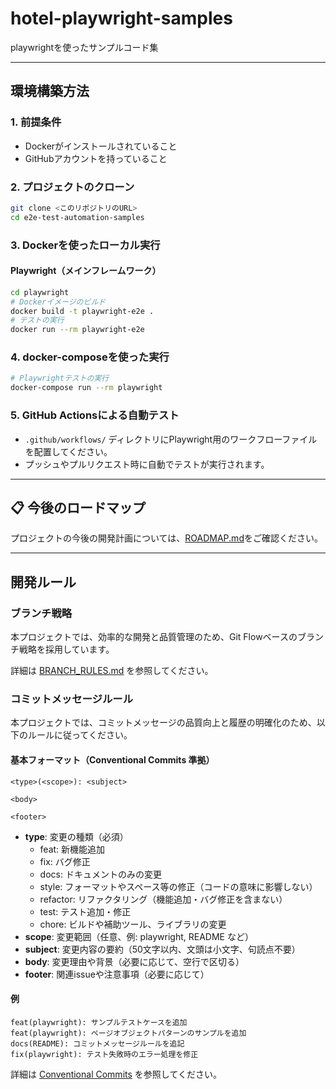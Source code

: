# hotel-playwright-samples
playwrightを使ったサンプルコード集

---

## 環境構築方法

### 1. 前提条件
- Dockerがインストールされていること
- GitHubアカウントを持っていること

### 2. プロジェクトのクローン
```bash
git clone <このリポジトリのURL>
cd e2e-test-automation-samples
```

### 3. Dockerを使ったローカル実行

#### Playwright（メインフレームワーク）
```bash
cd playwright
# Dockerイメージのビルド
docker build -t playwright-e2e .
# テストの実行
docker run --rm playwright-e2e
```

### 4. docker-composeを使った実行

```bash
# Playwrightテストの実行
docker-compose run --rm playwright
```

### 5. GitHub Actionsによる自動テスト

- `.github/workflows/` ディレクトリにPlaywright用のワークフローファイルを配置してください。
- プッシュやプルリクエスト時に自動でテストが実行されます。

---

## 📋 今後のロードマップ

プロジェクトの今後の開発計画については、[ROADMAP.md](./ROADMAP.md)をご確認ください。

---

## 開発ルール

### ブランチ戦略
本プロジェクトでは、効率的な開発と品質管理のため、Git Flowベースのブランチ戦略を採用しています。

詳細は [BRANCH_RULES.md](./BRANCH_RULES.md) を参照してください。

### コミットメッセージルール
本プロジェクトでは、コミットメッセージの品質向上と履歴の明確化のため、以下のルールに従ってください。

#### 基本フォーマット（Conventional Commits 準拠）

```
<type>(<scope>): <subject>

<body>

<footer>
```

- **type**: 変更の種類（必須）
    - feat: 新機能追加
    - fix: バグ修正
    - docs: ドキュメントのみの変更
    - style: フォーマットやスペース等の修正（コードの意味に影響しない）
    - refactor: リファクタリング（機能追加・バグ修正を含まない）
    - test: テスト追加・修正
    - chore: ビルドや補助ツール、ライブラリの変更
- **scope**: 変更範囲（任意、例: playwright, README など）
- **subject**: 変更内容の要約（50文字以内、文頭は小文字、句読点不要）
- **body**: 変更理由や背景（必要に応じて、空行で区切る）
- **footer**: 関連issueや注意事項（必要に応じて）

#### 例
```
feat(playwright): サンプルテストケースを追加
feat(playwright): ページオブジェクトパターンのサンプルを追加
docs(README): コミットメッセージルールを追記
fix(playwright): テスト失敗時のエラー処理を修正
```

詳細は [Conventional Commits](https://www.conventionalcommits.org/ja/v1.0.0/) を参照してください。
